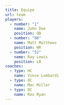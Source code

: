 ```yaml
---
title: Equipe
url: team
players:
  - number: "1"
    name: John Doe
    position: QB
  - number: "88"
    name: Matt Matthews
    position: WR
  - number: "52"
    name: Ray Lewis
    position: LB
coaches:
  - type: HC
    name: Vince Lombardi
  - type: OC
    name: Mac Miller
  - type: DC
    name: Rex Ryan
---
```

